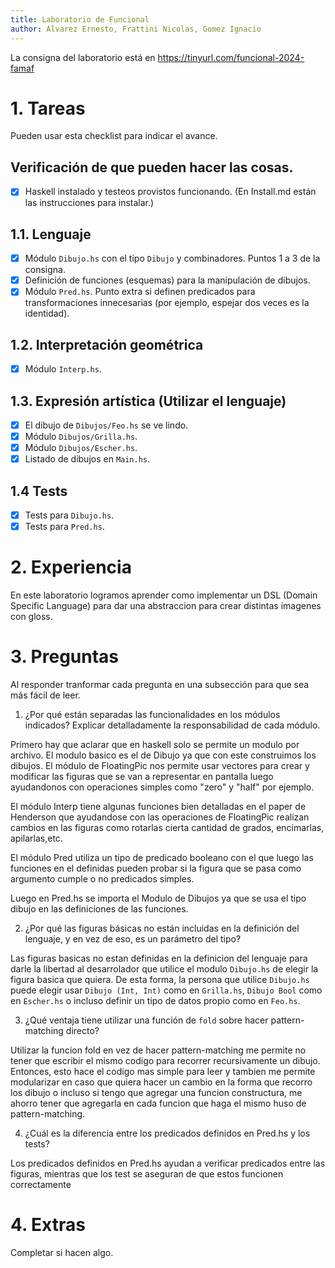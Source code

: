 ```yaml
---
title: Laboratorio de Funcional
author: Alvarez Ernesto, Frattini Nicolas, Gomez Ignacio
---
```

La consigna del laboratorio está en https://tinyurl.com/funcional-2024-famaf

# 1. Tareas
Pueden usar esta checklist para indicar el avance.

## Verificación de que pueden hacer las cosas.
- [x] Haskell instalado y testeos provistos funcionando. (En Install.md están las instrucciones para instalar.)

## 1.1. Lenguaje
- [x] Módulo `Dibujo.hs` con el tipo `Dibujo` y combinadores. Puntos 1 a 3 de la consigna.
- [x] Definición de funciones (esquemas) para la manipulación de dibujos.
- [x] Módulo `Pred.hs`. Punto extra si definen predicados para transformaciones innecesarias (por ejemplo, espejar dos veces es la identidad).

## 1.2. Interpretación geométrica
- [x] Módulo `Interp.hs`.

## 1.3. Expresión artística (Utilizar el lenguaje)
- [x] El dibujo de `Dibujos/Feo.hs` se ve lindo.
- [x] Módulo `Dibujos/Grilla.hs`.
- [x] Módulo `Dibujos/Escher.hs`.
- [x] Listado de dibujos en `Main.hs`.

## 1.4 Tests
- [x] Tests para `Dibujo.hs`.
- [x] Tests para `Pred.hs`.

# 2. Experiencia
En este laboratorio logramos aprender como implementar un DSL (Domain Specific Language) para dar una abstraccion para crear distintas imagenes con gloss.

# 3. Preguntas
Al responder tranformar cada pregunta en una subsección para que sea más fácil de leer.

1. ¿Por qué están separadas las funcionalidades en los módulos indicados? Explicar detalladamente la responsabilidad de cada módulo.

Primero hay que aclarar que en haskell solo se permite un modulo por archivo. El modulo basico es el de Dibujo ya que con este construimos los dibujos.
El módulo de FloatingPic nos permite usar vectores para crear y modificar las figuras que se van a representar en pantalla luego ayudandonos con operaciones simples
como "zero" y "half" por ejemplo.

El módulo Interp tiene algunas funciones bien detalladas en el paper de Henderson que ayudandose con las operaciones de FloatingPic realizan cambios en las figuras
como rotarlas cierta cantidad de grados, encimarlas, apilarlas,etc.

El módulo Pred utiliza un tipo de predicado booleano con el que luego las funciones en el definidas pueden probar si la figura que se pasa como argumento cumple o no
predicados simples.

Luego en Pred.hs se importa el Modulo de Dibujos ya que se usa el tipo dibujo en las definiciones de las funciones.

2. ¿Por qué las figuras básicas no están incluidas en la definición del lenguaje, y en vez de eso, es un parámetro del tipo?

Las figuras basicas no estan definidas en la definicion del lenguaje para darle la libertad al desarrolador que utilice el modulo `Dibujo.hs` de elegir la figura basica que quiera. De esta forma, la persona que utilice `Dibujo.hs` puede elegir usar `Dibujo (Int, Int)` como en `Grilla.hs`, `Dibujo Bool` como en `Escher.hs` o incluso definir un tipo de datos propio como en `Feo.hs`.

3. ¿Qué ventaja tiene utilizar una función de `fold` sobre hacer pattern-matching directo?

Utilizar la funcion fold en vez de hacer pattern-matching me permite no tener que escribir el mismo codigo para recorrer recursivamente
un dibujo. Entonces, esto hace el codigo mas simple para leer y tambien me permite modularizar en caso que quiera hacer un cambio en la
forma que recorro los dibujo o incluso si tengo que agregar una funcion constructura, me ahorro tener que agregarla en cada funcion que
haga el mismo huso de pattern-matching. 

4. ¿Cuál es la diferencia entre los predicados definidos en Pred.hs y los tests?

Los predicados definidos en Pred.hs ayudan a verificar predicados entre las figuras, mientras que los test se aseguran de que estos funcionen correctamente

# 4. Extras
Completar si hacen algo.